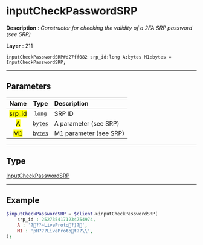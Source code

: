 # inputCheckPasswordSRP

**Description** : *Constructor for checking the validity of a 2FA SRP password \(see SRP\)*

**Layer** : 211

```tl
inputCheckPasswordSRP#d27ff082 srp_id:long A:bytes M1:bytes = InputCheckPasswordSRP;
```

---

## Parameters

| Name | Type | Description |
| :---: | :---: | :--- |
| <mark>srp_id</mark> | [`long`](type/long) | SRP ID |
| <mark>A</mark> | [`bytes`](type/bytes) | A parameter (see SRP) |
| <mark>M1</mark> | [`bytes`](type/bytes) | M1 parameter (see SRP) |

---

## Type

[InputCheckPasswordSRP](type/InputCheckPasswordSRP)

---

## Example

```php
$inputCheckPasswordSRP = $client->inputCheckPasswordSRP(
	srp_id : 2527354171234754974,
	A : '???~LiveProto?)?',
	M1 : 'pH???LiveProtot??\\',
);
```